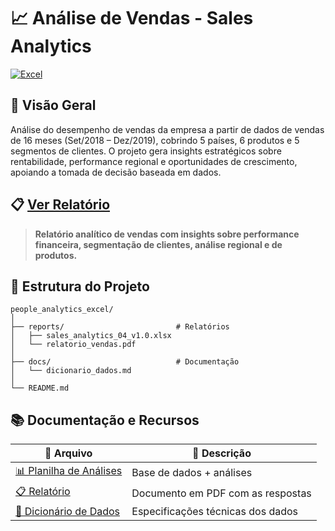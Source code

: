 # 📈 Análise de Vendas - Sales Analytics

[![Excel](https://img.shields.io/badge/Microsoft_Excel-217346?style=for-the-badge&logo=microsoft-excel&logoColor=white)](https://www.microsoft.com/excel)

## 🎯 Visão Geral

Análise do desempenho de vendas da empresa a partir de dados de vendas de 16 meses (Set/2018 – Dez/2019), cobrindo 5 países, 6 produtos e 5 segmentos de clientes. O projeto gera insights estratégicos sobre rentabilidade, performance regional e oportunidades de crescimento, apoiando a tomada de decisão baseada em dados.

## 📋 **[Ver Relatório](reports/relatorio_vendas.pdf)**

> **Relatório analítico de vendas com insights sobre performance financeira, segmentação de clientes, análise regional e de produtos.**

## 📁 Estrutura do Projeto

```text
people_analytics_excel/
│
├── reports/                         # Relatórios
│   ├── sales_analytics_04_v1.0.xlsx
│   └── relatorio_vendas.pdf
│
├── docs/                            # Documentação
│   └── dicionario_dados.md
│
└── README.md
```

## 📚 Documentação e Recursos

| 📄 **Arquivo** | 📝 **Descrição** |
|----------------|------------------|
| [📊 Planilha de Análises](reports/sales_analytics_04_v1.0.xlsx) | Base de dados + análises |
| [📋 Relatório](reports/relatorio_vendas.pdf) | Documento em PDF com as respostas |
| [📖 Dicionário de Dados](docs/dicionario_dados.md) | Especificações técnicas dos dados |
